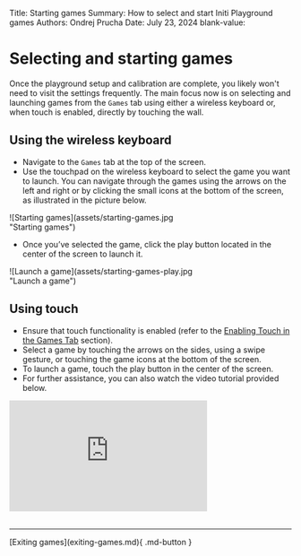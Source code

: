 Title:   Starting games
Summary: How to select and start Initi Playground games
Authors: Ondrej Prucha
Date:    July 23, 2024
blank-value:

# Selecting and starting games

Once the playground setup and calibration are complete, you likely won't need to visit the settings frequently. The main focus now is on selecting and launching games from the `Games` tab using either a wireless keyboard or, when touch is enabled, directly by touching the wall.

## Using the wireless keyboard

- Navigate to the `Games` tab at the top of the screen.
- Use the touchpad on the wireless keyboard to select the game you want to launch. You can navigate through the games using the arrows on the left and right or by clicking the small icons at the bottom of the screen, as illustrated in the picture below.

<div style='width: 70%' class="center" markdown>
![Starting games](assets/starting-games.jpg "Starting games")
</div>

- Once you’ve selected the game, click the play button located in the center of the screen to launch it.
  
<div style='width: 70%' class="center" markdown>
![Launch a game](assets/starting-games-play.jpg "Launch a game")
</div>


## Using touch

- Ensure that touch functionality is enabled (refer to the [Enabling Touch in the Games Tab](enabling-touch.md) section).
- Select a game by touching the arrows on the sides, using a swipe gesture, or touching the game icons at the bottom of the screen.
- To launch a game, touch the play button in the center of the screen.
- For further assistance, you can also watch the video tutorial provided below.


<div style='width: 70%' class="center">
<div style="padding:56.25% 0 0 0;position:relative;">
<iframe src="https://player.vimeo.com/video/796039664?h=1372ba22bb&amp;badge=0&amp;autopause=0&amp;player_id=0&amp;app_id=58479" frameborder="0" allow="autoplay; fullscreen; picture-in-picture; clipboard-write" style="position:absolute;top:0;left:0;width:100%;height:100%;" title="INITI Playground - Starting the game"></iframe>
</div>
<script src="https://player.vimeo.com/api/player.js"></script>
</div>


<br />


----


<div class="center" markdown>
[Exiting games](exiting-games.md){ .md-button }
</div>

<br />